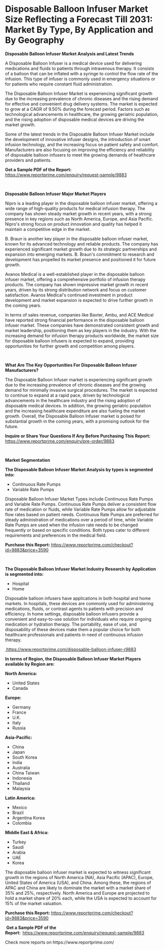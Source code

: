 <p><h1>Disposable Balloon Infuser Market Size Reflecting a Forecast Till 2031: Market By Type, By Application and By Geography</h1></p><p><strong>Disposable Balloon Infuser Market Analysis and Latest Trends</strong></p>
<p><p>A Disposable Balloon Infuser is a medical device used for delivering medications and fluids to patients through intravenous therapy. It consists of a balloon that can be inflated with a syringe to control the flow rate of the infusion. This type of infuser is commonly used in emergency situations or for patients who require constant fluid administration.</p><p>The Disposable Balloon Infuser Market is experiencing significant growth due to the increasing prevalence of chronic diseases and the rising demand for effective and convenient drug delivery systems. The market is expected to grow at a CAGR of 9.50% during the forecast period. Factors such as technological advancements in healthcare, the growing geriatric population, and the rising adoption of disposable medical devices are driving the market growth.</p><p>Some of the latest trends in the Disposable Balloon Infuser Market include the development of innovative infuser designs, the introduction of smart infusion technology, and the increasing focus on patient safety and comfort. Manufacturers are also focusing on improving the efficiency and reliability of disposable balloon infusers to meet the growing demands of healthcare providers and patients.</p></p>
<p><strong>Get a Sample PDF of the Report:&nbsp;</strong> <a href="https://www.reportprime.com/enquiry/request-sample/9883">https://www.reportprime.com/enquiry/request-sample/9883</a></p>
<p>&nbsp;</p>
<p><strong>Disposable Balloon Infuser Major Market Players</strong></p>
<p><p>Nipro is a leading player in the disposable balloon infuser market, offering a wide range of high-quality products for medical infusion therapy. The company has shown steady market growth in recent years, with a strong presence in key regions such as North America, Europe, and Asia Pacific. Nipro's strong focus on product innovation and quality has helped it maintain a competitive edge in the market.</p><p>B. Braun is another key player in the disposable balloon infuser market, known for its advanced technology and reliable products. The company has experienced significant market growth due to its strategic partnerships and expansion into emerging markets. B. Braun's commitment to research and development has propelled its market presence and positioned it for future growth.</p><p>Avanos Medical is a well-established player in the disposable balloon infuser market, offering a comprehensive portfolio of infusion therapy products. The company has shown impressive market growth in recent years, driven by its strong distribution network and focus on customer satisfaction. Avanos Medical's continued investment in product development and market expansion is expected to drive further growth in the coming years.</p><p>In terms of sales revenue, companies like Baxter, Ambu, and ACE Medical have reported strong financial performance in the disposable balloon infuser market. These companies have demonstrated consistent growth and market leadership, positioning them as key players in the industry. With the increasing demand for infusion therapy products worldwide, the market size for disposable balloon infusers is expected to expand, providing opportunities for further growth and competition among players.</p></p>
<p>&nbsp;</p>
<p><strong>What Are The Key Opportunities For Disposable Balloon Infuser Manufacturers?</strong></p>
<p><p>The Disposable Balloon Infuser market is experiencing significant growth due to the increasing prevalence of chronic diseases and the growing demand for minimally invasive surgical procedures. The market is expected to continue to expand at a rapid pace, driven by technological advancements in the healthcare industry and the rising adoption of disposable medical devices. In addition, the growing geriatric population and the increasing healthcare expenditure are also fueling the market growth. Overall, the Disposable Balloon Infuser market is poised for substantial growth in the coming years, with a promising outlook for the future.</p></p>
<p><strong>Inquire or Share Your Questions If Any Before Purchasing This Report:</strong> <a href="https://www.reportprime.com/enquiry/pre-order/9883">https://www.reportprime.com/enquiry/pre-order/9883</a></p>
<p>&nbsp;</p>
<p><strong>Market Segmentation</strong></p>
<p><strong>The Disposable Balloon Infuser Market Analysis by types is segmented into:</strong></p>
<p><ul><li>Continuous Rate Pumps</li><li>Variable Rate Pumps</li></ul></p>
<p><p>Disposable Balloon Infuser Market Types include Continuous Rate Pumps and Variable Rate Pumps. Continuous Rate Pumps deliver a consistent flow rate of medication or fluids, while Variable Rate Pumps allow for adjustable flow rates based on patient needs. Continuous Rate Pumps are preferred for steady administration of medications over a period of time, while Variable Rate Pumps are used when the infusion rate needs to be changed frequently or based on specific conditions. Both types cater to different requirements and preferences in the medical field.</p></p>
<p><strong>Purchase this Report:&nbsp;</strong><a href="https://www.reportprime.com/checkout?id=9883&price=3590">https://www.reportprime.com/checkout?id=9883&price=3590</a></p>
<p>&nbsp;</p>
<p><strong>The Disposable Balloon Infuser Market Industry Research by Application is segmented into:</strong></p>
<p><ul><li>Hospital</li><li>Home</li></ul></p>
<p><p>Disposable balloon infusers have applications in both hospital and home markets. In hospitals, these devices are commonly used for administering medications, fluids, or contrast agents to patients with precision and efficiency. In home settings, disposable balloon infusers provide a convenient and easy-to-use solution for individuals who require ongoing medication or hydration therapy. The portability, ease of use, and disposability of these devices make them a popular choice for both healthcare professionals and patients in need of continuous infusion therapy.</p></p>
<p><a href="https://www.reportprime.com/disposable-balloon-infuser-r9883">&nbsp;https://www.reportprime.com/disposable-balloon-infuser-r9883</a></p>
<p><strong>In terms of Region, the Disposable Balloon Infuser Market Players available by Region are:</strong></p>
<p>
    <p> <strong> North America: </strong>
        <ul>
            <li>United States</li>
            <li>Canada</li>
        </ul>
        </p> 
    <p> <strong> Europe: </strong>
        <ul>
            <li>Germany</li>
            <li>France</li>
            <li>U.K.</li>
            <li>Italy</li>
            <li>Russia</li>
        </ul>
        </p> 
    <p> <strong> Asia-Pacific: </strong>
        <ul>
            <li>China</li>
            <li>Japan</li>
            <li>South Korea</li>
            <li>India</li>
            <li>Australia</li>
            <li>China Taiwan</li>
            <li>Indonesia</li>
            <li>Thailand</li>
            <li>Malaysia</li>
        </ul>
        </p> 
    <p> <strong> Latin America: </strong>
        <ul>
            <li>Mexico</li>
            <li>Brazil</li>
            <li>Argentina Korea</li>
            <li>Colombia</li>
        </ul>
        </p> 
    <p> <strong> Middle East & Africa: </strong>
        <ul>
            <li>Turkey</li>
            <li>Saudi</li>
            <li>Arabia</li>
            <li>UAE</li>
            <li>Korea</li>
        </ul>
    </p>
    </p>
<p><p>The disposable balloon infuser market is expected to witness significant growth in the regions of North America (NA), Asia Pacific (APAC), Europe, United States of America (USA), and China. Among these, the regions of APAC and China are likely to dominate the market with a market share of 35% and 25%, respectively. North America and Europe are projected to hold a market share of 20% each, while the USA is expected to account for 15% of the market valuation.</p></p>
<p><strong>Purchase this Report: </strong><a href="https://www.reportprime.com/checkout?id=9883&price=3590">https://www.reportprime.com/checkout?id=9883&price=3590</a></p>
<p>&nbsp;<strong>Get a Sample PDF of the Report:&nbsp;&nbsp;</strong><a href="https://www.reportprime.com/enquiry/request-sample/9883">https://www.reportprime.com/enquiry/request-sample/9883</a></p>
<p><strong></strong></p>
<p>Check more reports on https://www.reportprime.com/</p>